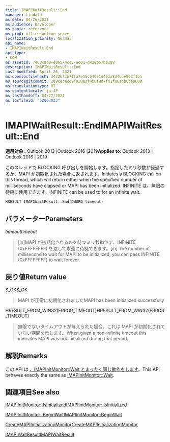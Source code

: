 ```yaml
---
title: IMAPIWaitResult::End
manager: lindalu
ms.date: 04/26/2021
ms.audience: Developer
ms.topic: reference
ms.prod: office-online-server
localization_priority: Normal
api_name:
- IMAPIWaitResult.End
api_type:
- COM
ms.assetid: 7463c9e8-d065-4cc3-ac01-d428b57bbc88
description: IMAPIWaitResult::End
Last modified: April 26, 2021
ms.openlocfilehash: 3432bf3b71fa7e15cb4621d461a8d4bbe962f1ba
ms.sourcegitcommit: 289cececd9fa38a3f4b8a0d7fd1f86adb6be9689
ms.translationtype: MT
ms.contentlocale: ja-JP
ms.lasthandoff: 04/27/2021
ms.locfileid: "52062033"
---
```

# <a name="imapiwaitresultend"></a><span data-ttu-id="3e6e3-103">IMAPIWaitResult::End</span><span class="sxs-lookup"><span data-stu-id="3e6e3-103">IMAPIWaitResult::End</span></span>
  
<span data-ttu-id="3e6e3-104">**適用対象 :** Outlook 2013 |Outlook 2016 |2019</span><span class="sxs-lookup"><span data-stu-id="3e6e3-104">**Applies to**: Outlook 2013 | Outlook 2016 | 2019</span></span>

<span data-ttu-id="3e6e3-105">このスレッドで BLOCKING 呼び出しを開始します。指定したミリ秒数が経過するか、MAPI が初期化された場合に返されます。</span><span class="sxs-lookup"><span data-stu-id="3e6e3-105">Initiates a BLOCKING call on this thread, which will return either when the specified number of milliseconds have elapsed or MAPI has been initialized.</span></span> <span data-ttu-id="3e6e3-106">INFINITE は、無限の待機に使用できます。</span><span class="sxs-lookup"><span data-stu-id="3e6e3-106">INFINITE can be used to for an infinite wait.</span></span>

```cpp
HRESULT IMAPIWaitResult::End(DWORD timeout)
```

## <a name="parameters"></a><span data-ttu-id="3e6e3-107">パラメーター</span><span class="sxs-lookup"><span data-stu-id="3e6e3-107">Parameters</span></span>

<span data-ttu-id="3e6e3-108">_timeout_</span><span class="sxs-lookup"><span data-stu-id="3e6e3-108">_timeout_</span></span>
> <span data-ttu-id="3e6e3-109">[in]MAPI が初期化されるのを待つミリ秒単位で、INFINITE (0xFFFFFFFF) を渡して永遠に待機できます。</span><span class="sxs-lookup"><span data-stu-id="3e6e3-109">[in] The number of millisecond to wait for MAPI to be initialized, you can pass INFINITE (0xFFFFFFFF) to wait forever.</span></span>

## <a name="return-value"></a><span data-ttu-id="3e6e3-110">戻り値</span><span class="sxs-lookup"><span data-stu-id="3e6e3-110">Return value</span></span>

<span data-ttu-id="3e6e3-111">S_OK</span><span class="sxs-lookup"><span data-stu-id="3e6e3-111">S_OK</span></span>
> <span data-ttu-id="3e6e3-112">MAPI が正常に初期化されました</span><span class="sxs-lookup"><span data-stu-id="3e6e3-112">MAPI has been initialized successfully</span></span>

<span data-ttu-id="3e6e3-113">HRESULT_FROM_WIN32(ERROR_TIMEOUT)</span><span class="sxs-lookup"><span data-stu-id="3e6e3-113">HRESULT_FROM_WIN32(ERROR_TIMEOUT)</span></span>
> <span data-ttu-id="3e6e3-114">無限でないタイムアウトが与えられた場合、これは MAPI が初期化されていない期間を示します。</span><span class="sxs-lookup"><span data-stu-id="3e6e3-114">When given a non-infinite timeout this indicates MAPI was not initialized during that period.</span></span>

## <a name="remarks"></a><span data-ttu-id="3e6e3-115">解説</span><span class="sxs-lookup"><span data-stu-id="3e6e3-115">Remarks</span></span>
<span data-ttu-id="3e6e3-116">この API は [、IMAPInitMonitor::Wait とまったく同じ動作をします](imapiinitmonitor-wait.md)。</span><span class="sxs-lookup"><span data-stu-id="3e6e3-116">This API behaves exactly the same as [IMAPInitMonitor::Wait](imapiinitmonitor-wait.md).</span></span>
  
## <a name="see-also"></a><span data-ttu-id="3e6e3-117">関連項目</span><span class="sxs-lookup"><span data-stu-id="3e6e3-117">See also</span></span>

[<span data-ttu-id="3e6e3-118">IMAPIInitMonitor::IsInitialized</span><span class="sxs-lookup"><span data-stu-id="3e6e3-118">IMAPIInitMonitor::IsInitialized</span></span>](imapiinitmonitor-isinitialized.md)

[<span data-ttu-id="3e6e3-119">IMAPIInitMonitor::BeginWait</span><span class="sxs-lookup"><span data-stu-id="3e6e3-119">IMAPIInitMonitor::BeginWait</span></span>](imapiinitmonitor-beginwait.md)

[<span data-ttu-id="3e6e3-120">CreateMAPIInitializationMonitor</span><span class="sxs-lookup"><span data-stu-id="3e6e3-120">CreateMAPIInitializationMonitor</span></span>](createmapiinitializationmonitor.md)

[<span data-ttu-id="3e6e3-121">IMAPIWaitResult</span><span class="sxs-lookup"><span data-stu-id="3e6e3-121">IMAPIWaitResult</span></span>](imapiwaitresultiunknown.md)
